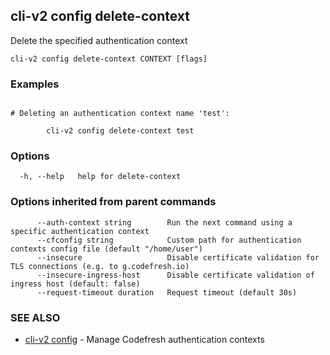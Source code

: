 ## cli-v2 config delete-context

Delete the specified authentication context

```
cli-v2 config delete-context CONTEXT [flags]
```

### Examples

```

# Deleting an authentication context name 'test':

        cli-v2 config delete-context test
```

### Options

```
  -h, --help   help for delete-context
```

### Options inherited from parent commands

```
      --auth-context string        Run the next command using a specific authentication context
      --cfconfig string            Custom path for authentication contexts config file (default "/home/user")
      --insecure                   Disable certificate validation for TLS connections (e.g. to g.codefresh.io)
      --insecure-ingress-host      Disable certificate validation of ingress host (default: false)
      --request-timeout duration   Request timeout (default 30s)
```

### SEE ALSO

* [cli-v2 config](cli-v2_config.md)	 - Manage Codefresh authentication contexts

